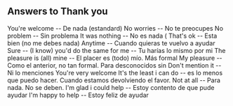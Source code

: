 ## Answers to Thank you

You're welcome -- De nada (estandard)
No worries -- No te preocupes
No problem -- Sin problema
It was nothing -- No es nada (
That's ok  -- Esta bien (no me debes nada)
Anytime -- Cuando quieras te vuelvo a ayudar
Sure -- 
(I know) you'd do the same for me  -- Tu harías lo mismo por mi
The pleasure is (all) mine -- El placer es (todo) mío. Más formal
My pleasure -- Como el anterior, no tan formal. Para desconocidos sin 
Don't mention it -- Ni lo menciones
You're very welcome
It's the least i can do -- es lo menos que puedo hacer. Cuando estamos devolviendo el favor.
Not at all -- Para nada. No se deben.
I'm glad i could help -- Estoy contento de que pude ayudar
I'm happy to help -- Estoy feliz de ayudar




